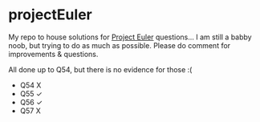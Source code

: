# projectEuler
My repo to house solutions for [Project Euler](https://projecteuler.net/) questions... I am still a babby noob, but trying to do as much as possible. Please do comment for improvements & questions.

All done up to Q54, but there is no evidence for those :(
* Q54 X
* Q55 ✓
* Q56 ✓
* Q57 X
